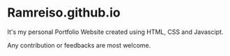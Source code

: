 # Ramreiso.github.io

It's my personal Portfolio Website created using HTML, CSS and Javascipt.

Any contribution or feedbacks are most welcome.
